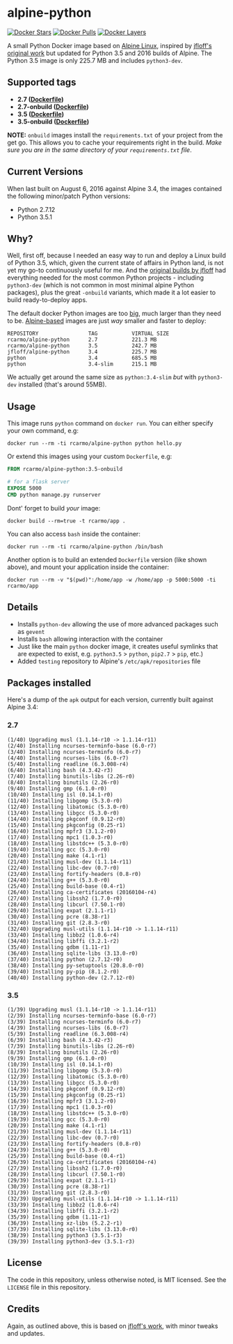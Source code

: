 # alpine-python

[![Docker Stars](https://img.shields.io/docker/stars/rcarmo/alpine-python.svg)][hub]
[![Docker Pulls](https://img.shields.io/docker/pulls/rcarmo/alpine-python.svg)][hub]
[![Docker Layers](https://badge.imagelayers.io/rcarmo/alpine-python:latest.svg)](https://imagelayers.io/?images=rcarmo/alpine-python:latest 'Get your own badge on imagelayers.io')

[hub]: https://hub.docker.com/r/rcarmo/alpine-python/

A small Python Docker image based on [Alpine Linux](http://alpinelinux.org/), inspired by [jfloff's original work](https://github.com/jfloff/alpine-python) but updated for Python 3.5 and 2016 builds of Alpine. The Python 3.5 image is only 225.7 MB and includes `python3-dev`.


## Supported tags
* **2.7 ([Dockerfile](https://github.com/rcarmo/alpine-python/blob/master/2.7/Dockerfile))**
* **2.7-onbuild ([Dockerfile](https://github.com/rcarmo/alpine-python/blob/master/2.7/onbuild/Dockerfile))**
* **3.5 ([Dockerfile](https://github.com/rcarmo/alpine-python/blob/master/3.4/Dockerfile))**
* **3.5-onbuild ([Dockerfile](https://github.com/rcarmo/alpine-python/blob/master/3.4/onbuild/Dockerfile))**

**NOTE:** `onbuild` images install the `requirements.txt` of your project from the get go. This allows you to cache your requirements right in the build. _Make sure you are in the same directory of your `requirements.txt` file_.

## Current Versions

When last built on August 6, 2016 against Alpine 3.4, the images contained the following minor/patch Python versions:

* Python 2.7.12
* Python 3.5.1

## Why?

Well, first off, because I needed an easy way to run and deploy a Linux build of Python 3.5, which, given the current state of affairs in Python land, is not yet my go-to continuously useful for me. And the [original builds by jfloff](https://github.com/jfloff/alpine-python) had everything needed for the most common Python projects - including `python3-dev` (which is not common in most minimal alpine Python packages), plus the great `-onbuild` variants, which made it a lot easier to build ready-to-deploy apps.

The default docker Python images are too [big](https://github.com/docker-library/python/issues/45), much larger than they need to be. [Alpine-based](https://github.com/gliderlabs/docker-alpine) images are just _way_ smaller and faster to deploy:

```
REPOSITORY                TAG           VIRTUAL SIZE
rcarmo/alpine-python      2.7           221.3 MB
rcarmo/alpine-python      3.5           242.7 MB
jfloff/alpine-python      3.4           225.7 MB
python                    3.4           685.5 MB
python                    3.4-slim      215.1 MB
```

We actually get around the same size as `python:3.4-slim` *but* with `python3-dev` installed (that's around 55MB).

## Usage
This image runs `python` command on `docker run`. You can either specify your own command, e.g:
```shell
docker run --rm -ti rcarmo/alpine-python python hello.py
```

Or extend this images using your custom `Dockerfile`, e.g:
```dockerfile
FROM rcarmo/alpine-python:3.5-onbuild

# for a flask server
EXPOSE 5000
CMD python manage.py runserver
```

Dont' forget to build _your_ image:
```shell
docker build --rm=true -t rcarmo/app .
```

You can also access `bash` inside the container:
```shell
docker run --rm -ti rcarmo/alpine-python /bin/bash
```

Another option is to build an extended `Dockerfile` version (like shown above), and mount your application inside the container:
```shell
docker run --rm -v "$(pwd)":/home/app -w /home/app -p 5000:5000 -ti rcarmo/app
```

## Details
* Installs `python-dev` allowing the use of more advanced packages such as `gevent`
* Installs `bash` allowing interaction with the container
* Just like the main `python` docker image, it creates useful symlinks that are expected to exist, e.g. `python3.5` > `python`, `pip2.7` > `pip`, etc.)
* Added `testing` repository to Alpine's `/etc/apk/repositories` file

## Packages installed

Here's a dump of the `apk` output for each version, currently built against Alpine 3.4:

### 2.7

```
(1/40) Upgrading musl (1.1.14-r10 -> 1.1.14-r11)
(2/40) Installing ncurses-terminfo-base (6.0-r7)
(3/40) Installing ncurses-terminfo (6.0-r7)
(4/40) Installing ncurses-libs (6.0-r7)
(5/40) Installing readline (6.3.008-r4)
(6/40) Installing bash (4.3.42-r3)
(7/40) Installing binutils-libs (2.26-r0)
(8/40) Installing binutils (2.26-r0)
(9/40) Installing gmp (6.1.0-r0)
(10/40) Installing isl (0.14.1-r0)
(11/40) Installing libgomp (5.3.0-r0)
(12/40) Installing libatomic (5.3.0-r0)
(13/40) Installing libgcc (5.3.0-r0)
(14/40) Installing pkgconf (0.9.12-r0)
(15/40) Installing pkgconfig (0.25-r1)
(16/40) Installing mpfr3 (3.1.2-r0)
(17/40) Installing mpc1 (1.0.3-r0)
(18/40) Installing libstdc++ (5.3.0-r0)
(19/40) Installing gcc (5.3.0-r0)
(20/40) Installing make (4.1-r1)
(21/40) Installing musl-dev (1.1.14-r11)
(22/40) Installing libc-dev (0.7-r0)
(23/40) Installing fortify-headers (0.8-r0)
(24/40) Installing g++ (5.3.0-r0)
(25/40) Installing build-base (0.4-r1)
(26/40) Installing ca-certificates (20160104-r4)
(27/40) Installing libssh2 (1.7.0-r0)
(28/40) Installing libcurl (7.50.1-r0)
(29/40) Installing expat (2.1.1-r1)
(30/40) Installing pcre (8.38-r1)
(31/40) Installing git (2.8.3-r0)
(32/40) Upgrading musl-utils (1.1.14-r10 -> 1.1.14-r11)
(33/40) Installing libbz2 (1.0.6-r4)
(34/40) Installing libffi (3.2.1-r2)
(35/40) Installing gdbm (1.11-r1)
(36/40) Installing sqlite-libs (3.13.0-r0)
(37/40) Installing python (2.7.12-r0)
(38/40) Installing py-setuptools (20.8.0-r0)
(39/40) Installing py-pip (8.1.2-r0)
(40/40) Installing python-dev (2.7.12-r0)
```

### 3.5

```
(1/39) Upgrading musl (1.1.14-r10 -> 1.1.14-r11)
(2/39) Installing ncurses-terminfo-base (6.0-r7)
(3/39) Installing ncurses-terminfo (6.0-r7)
(4/39) Installing ncurses-libs (6.0-r7)
(5/39) Installing readline (6.3.008-r4)
(6/39) Installing bash (4.3.42-r3)
(7/39) Installing binutils-libs (2.26-r0)
(8/39) Installing binutils (2.26-r0)
(9/39) Installing gmp (6.1.0-r0)
(10/39) Installing isl (0.14.1-r0)
(11/39) Installing libgomp (5.3.0-r0)
(12/39) Installing libatomic (5.3.0-r0)
(13/39) Installing libgcc (5.3.0-r0)
(14/39) Installing pkgconf (0.9.12-r0)
(15/39) Installing pkgconfig (0.25-r1)
(16/39) Installing mpfr3 (3.1.2-r0)
(17/39) Installing mpc1 (1.0.3-r0)
(18/39) Installing libstdc++ (5.3.0-r0)
(19/39) Installing gcc (5.3.0-r0)
(20/39) Installing make (4.1-r1)
(21/39) Installing musl-dev (1.1.14-r11)
(22/39) Installing libc-dev (0.7-r0)
(23/39) Installing fortify-headers (0.8-r0)
(24/39) Installing g++ (5.3.0-r0)
(25/39) Installing build-base (0.4-r1)
(26/39) Installing ca-certificates (20160104-r4)
(27/39) Installing libssh2 (1.7.0-r0)
(28/39) Installing libcurl (7.50.1-r0)
(29/39) Installing expat (2.1.1-r1)
(30/39) Installing pcre (8.38-r1)
(31/39) Installing git (2.8.3-r0)
(32/39) Upgrading musl-utils (1.1.14-r10 -> 1.1.14-r11)
(33/39) Installing libbz2 (1.0.6-r4)
(34/39) Installing libffi (3.2.1-r2)
(35/39) Installing gdbm (1.11-r1)
(36/39) Installing xz-libs (5.2.2-r1)
(37/39) Installing sqlite-libs (3.13.0-r0)
(38/39) Installing python3 (3.5.1-r3)
(39/39) Installing python3-dev (3.5.1-r3)
```

## License
The code in this repository, unless otherwise noted, is MIT licensed. See the `LICENSE` file in this repository.

## Credits
Again, as outlined above, this is based on [jfloff's work](https://github.com/jfloff/alpine-python), with minor tweaks and updates.